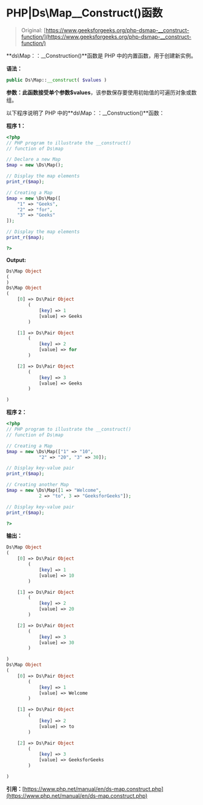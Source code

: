 # PHP|Ds\Map__Construct()函数

> Original: [https://www.geeksforgeeks.org/php-dsmap-__construct-function/](https://www.geeksforgeeks.org/php-dsmap-__construct-function/)

**ds\Map：：__Construction()**函数是 PHP 中的内置函数，用于创建新实例。

**语法：**

```php
public Ds\Map::__construct( $values )
```

**参数：**此函数接受单个参数**$values**，该参数保存要使用初始值的可遍历对象或数组。

以下程序说明了 PHP 中的**ds\Map：：__Construction()**函数：

**程序 1：**

```php
<?php 
// PHP program to illustrate the __construct() 
// function of Ds\map 

// Declare a new Map 
$map = new \Ds\Map(); 

// Display the map elements
print_r($map); 

// Creating a Map 
$map = new \Ds\Map([
    "1" => "Geeks",  
    "2" => "for",
    "3" => "Geeks"
]); 

// Display the map elements
print_r($map); 

?> 
```

**Output:**

```php
Ds\Map Object
(
)
Ds\Map Object
(
    [0] => Ds\Pair Object
        (
            [key] => 1
            [value] => Geeks
        )

    [1] => Ds\Pair Object
        (
            [key] => 2
            [value] => for
        )

    [2] => Ds\Pair Object
        (
            [key] => 3
            [value] => Geeks
        )

)

```

**程序 2：**

```php
<?php 
// PHP program to illustrate the __construct() 
// function of Ds\map 

// Creating a Map 
$map = new \Ds\Map(["1" => "10", 
            "2" => "20", "3" => 30]); 

// Display key-value pair 
print_r($map); 

// Creating another Map 
$map = new \Ds\Map([1 => "Welcome", 
            2 => "to", 3 => "GeeksforGeeks"]); 

// Display key-value pair 
print_r($map); 

?> 
```

**输出：**

```php
Ds\Map Object
(
    [0] => Ds\Pair Object
        (
            [key] => 1
            [value] => 10
        )

    [1] => Ds\Pair Object
        (
            [key] => 2
            [value] => 20
        )

    [2] => Ds\Pair Object
        (
            [key] => 3
            [value] => 30
        )

)
Ds\Map Object
(
    [0] => Ds\Pair Object
        (
            [key] => 1
            [value] => Welcome
        )

    [1] => Ds\Pair Object
        (
            [key] => 2
            [value] => to
        )

    [2] => Ds\Pair Object
        (
            [key] => 3
            [value] => GeeksforGeeks
        )

)

```

**引用：**[https://www.php.net/manual/en/ds-map.construct.php](https://www.php.net/manual/en/ds-map.construct.php)